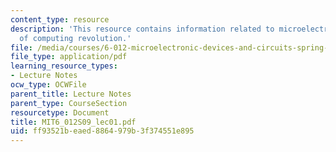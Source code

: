```yaml
---
content_type: resource
description: 'This resource contains information related to microelectronics: cornerstone
  of computing revolution.'
file: /media/courses/6-012-microelectronic-devices-and-circuits-spring-2009/ff93521beaed8864979b3f374551e895_MIT6_012S09_lec01.pdf
file_type: application/pdf
learning_resource_types:
- Lecture Notes
ocw_type: OCWFile
parent_title: Lecture Notes
parent_type: CourseSection
resourcetype: Document
title: MIT6_012S09_lec01.pdf
uid: ff93521b-eaed-8864-979b-3f374551e895
---
```

